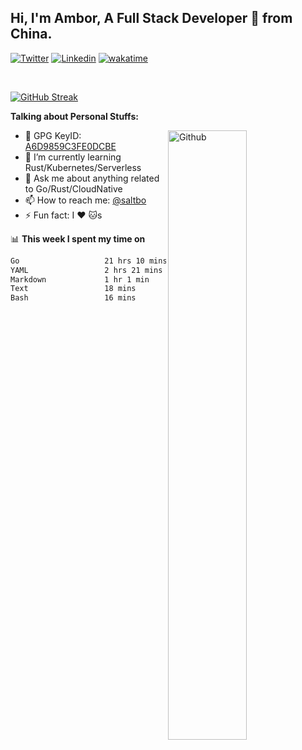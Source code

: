 ## Hi, I'm Ambor, A Full Stack Developer 🚀 from China.

[![Twitter](https://img.shields.io/badge/-saltbo-1ca0f1?style=flat&logo=twitter&logoColor=white)](https://twitter.com/rdsaltbo)
[![Linkedin](https://img.shields.io/badge/-saltbo-blue?style=flat&logo=Linkedin&logoColor=white)](https://www.linkedin.com/in/saltbo/)
[![wakatime](https://wakatime.com/badge/user/f82b1c77-faab-48cd-aef5-a12c0aff104b.svg)](https://wakatime.com/@f82b1c77-faab-48cd-aef5-a12c0aff104b)

&nbsp;  

[![GitHub Streak](http://github-readme-streak-stats.herokuapp.com?user=saltbo&hide_border=true&date_format=M%20j%5B%2C%20Y%5D)](https://git.io/streak-stats)

**Talking about Personal Stuffs:**
<!-- Any image aligned to the right. Beware the width  -->
<img width="50%" align="right" alt="Github" src="https://raw.githubusercontent.com/saltbo/saltbo/master/images/git-header.svg" />

- 🤘 GPG KeyID: [A6D9859C3FE0DCBE](https://saltbo.cn/pgp_keys.asc)
- 🌱 I’m currently learning Rust/Kubernetes/Serverless
- 💬 Ask me about anything related to Go/Rust/CloudNative
- 📫 How to reach me: [@saltbo](https://t.me/saltbo)
- ⚡ Fun fact: I :heart: :cat:s


📊 **This week I spent my time on**
<!--START_SECTION:waka-->

```txt
Go                   21 hrs 10 mins  ████████████████████▓░░░░   82.00 %
YAML                 2 hrs 21 mins   ██▒░░░░░░░░░░░░░░░░░░░░░░   09.14 %
Markdown             1 hr 1 min      █░░░░░░░░░░░░░░░░░░░░░░░░   03.96 %
Text                 18 mins         ▒░░░░░░░░░░░░░░░░░░░░░░░░   01.17 %
Bash                 16 mins         ▒░░░░░░░░░░░░░░░░░░░░░░░░   01.03 %
```

<!--END_SECTION:waka-->
